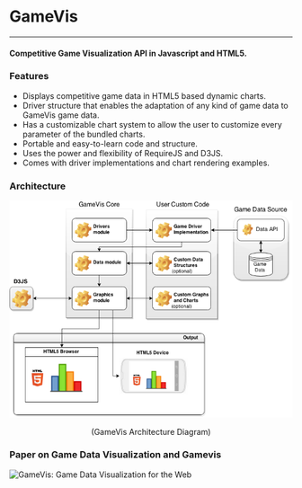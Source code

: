 GameVis
=======

---

#### Competitive Game Visualization API in Javascript and HTML5.

### Features

-	Displays competitive game data in HTML5 based dynamic charts.
-	Driver structure that enables the adaptation of any kind of game data to GameVis game data.
-	Has a customizable chart system to allow the user to customize every parameter of the bundled charts.
-	Portable and easy-to-learn code and structure.
-	Uses the power and flexibility of RequireJS and D3JS.
-	Comes with driver implementations and chart rendering examples.

### Architecture

![GameVis Architecture Diagram](./misc/gamevis_architecture.png)

<p align="center" font-style="italic" font-size=12px>(GameVis Architecture Diagram)</p>

### Paper on Game Data Visualization and Gamevis
![GameVis: Game Data Visualization for the Web](http://bit.ly/gamevis-article)
